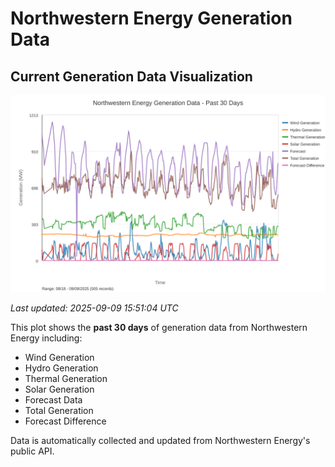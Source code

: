 # Northwestern Energy Generation Data

## Current Generation Data Visualization

![Northwestern Energy Generation Data](images/nwe_generation_plot.svg)

*Last updated: 2025-09-09 15:51:04 UTC*

This plot shows the **past 30 days** of generation data from Northwestern Energy including:
- Wind Generation
- Hydro Generation  
- Thermal Generation
- Solar Generation
- Forecast Data
- Total Generation
- Forecast Difference

Data is automatically collected and updated from Northwestern Energy's public API.


